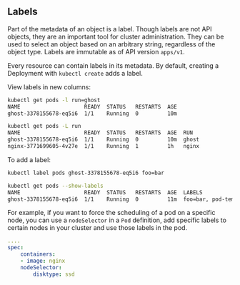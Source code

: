 ## Labels

Part of the metadata of an object is a label. Though labels are not API objects, they are an important tool for cluster administration. They can be used to select an object based on an arbitrary string, regardless of the object type. Labels are immutable as of API version `apps/v1`.

Every resource can contain labels in its metadata. By default, creating a Deployment with `kubectl create` adds a label.

View labels in new columns: 

```bash
kubectl get pods -l run=ghost
NAME                    READY  STATUS   RESTARTS  AGE
ghost-3378155678-eq5i6  1/1    Running  0         10m

kubectl get pods -L run
NAME                    READY  STATUS   RESTARTS  AGE  RUN
ghost-3378155678-eq5i6  1/1    Running  0         10m  ghost
nginx-3771699605-4v27e  1/1    Running  1         1h   nginx
```

To add a label:
```bash
kubectl label pods ghost-3378155678-eq5i6 foo=bar

kubectl get pods --show-labels
NAME                    READY  STATUS   RESTARTS  AGE  LABELS
ghost-3378155678-eq5i6  1/1    Running  0         11m  foo=bar, pod-template-hash=3378155678,run=ghost
```

For example, if you want to force the scheduling of a pod on a specific node, you can use a `nodeSelector` in a `Pod` definition, add specific labels to certain nodes in your cluster and use those labels in the pod. 

```yaml
....
spec:
    containers:
    - image: nginx
    nodeSelector:
        disktype: ssd
```